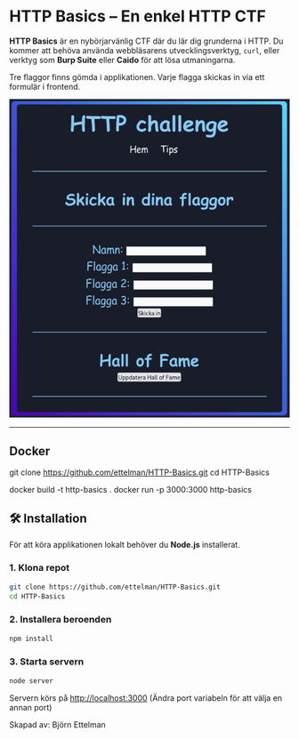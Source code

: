 # HTTP Basics – En enkel HTTP CTF

**HTTP Basics** är en nybörjarvänlig CTF där du lär dig grunderna i HTTP. Du kommer att behöva använda webbläsarens utvecklingsverktyg, `curl`, eller verktyg som **Burp Suite** eller **Caido** för att lösa utmaningarna.

Tre flaggor finns gömda i applikationen. Varje flagga skickas in via ett formulär i frontend.

![Bild på ctfen](captura-2025-03-27-1743084168.png)

---
## Docker

git clone https://github.com/ettelman/HTTP-Basics.git
cd HTTP-Basics

docker build -t http-basics .
docker run -p 3000:3000 http-basics

## 🛠 Installation

För att köra applikationen lokalt behöver du **Node.js** installerat.

### 1. Klona repot

```bash
git clone https://github.com/ettelman/HTTP-Basics.git
cd HTTP-Basics
```

### 2. Installera beroenden

```bash
npm install
```

### 3. Starta servern

```bash
node server
```

Servern körs på <http://localhost:3000>
(Ändra port variabeln för att välja en annan port)

Skapad av: Björn Ettelman
